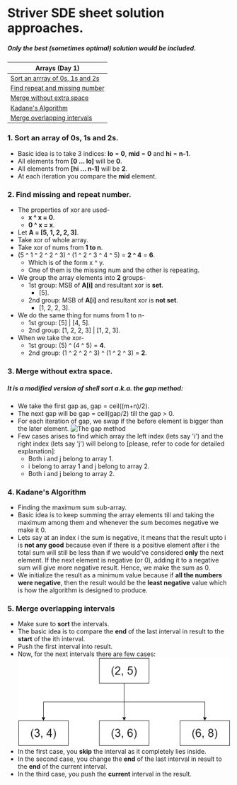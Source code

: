 # Striver SDE sheet solution approaches.

##### Only the **best** (sometimes **optimal**) solution would be included.

| Arrays (Day 1)                                                        |
| --------------------------------------------------------------------- |
| [Sort an arrray of 0s, 1s and 2s](#1-sort-an-array-of-0s-1s-and-2s)   |
| [Find repeat and missing number](#2-find-missing-and-repeat-number)   |
| [Merge without extra space](#3-merge-without-extra-space)             |
| [Kadane's Algorithm](#4-kadanes-algorithm)                            |
| [Merge overlapping intervals](#5-merge-overlapping-intervals)         |

### 1. Sort an array of 0s, 1s and 2s.
- Basic idea is to take 3 indices: **lo** = **0**, **mid** = **0** and **hi** = **n-1**.
- All elements from **[0 ... lo]** will be **0**.
- All elements from **[hi ... n-1]** will be **2**.
- At each iteration you compare the **mid** element.

### 2. Find missing and repeat number.
- The properties of xor are used-
  - **x ^ x = 0**.
  - **0 ^ x = x**.
- Let **A = [5, 1, 2, 2, 3]**.
- Take xor of whole array.
- Take xor of nums from **1 to n**.
- (5 ^ 1 ^ 2 ^ 2 ^ 3) ^ (1 ^ 2 ^ 3 ^ 4 ^ 5) = **2 ^ 4** = **6**.
  - Which is of the form x ^ y.
  - One of them is the missing num and the other is repeating.
- We group the array elements into **2** groups-
  - 1st group: MSB of **A[i]** and resultant xor is **set**.
    - [5].
  - 2nd group: MSB of **A[i]** and resultant xor is **not set**.
    - [1, 2, 2, 3].
- We do the same thing for nums from 1 to n-
  - 1st group: [5] | [4, 5].
  - 2nd group: [1, 2, 2, 3] | [1, 2, 3].
- When we take the xor-
  - 1st group: (5) ^ (4 ^ 5) = **4**.
  - 2nd group: (1 ^ 2 ^ 2 ^ 3) ^ (1 ^ 2 ^ 3) = **2**.

### 3. Merge without extra space.
##### It is a modified version of shell sort a.k.a. the gap method:
- We take the first gap as, gap = ceil((m+n)/2).
- The next gap will be gap = ceil(gap/2) till the gap > 0.
- For each iteration of gap, we swap if the before element is bigger than the later element.
![The gap method](https://miro.medium.com/max/875/1*hbI5zUOcHIKjqprp4eHPqw.png)
- Few cases arises to find which array the left index (lets say 'i') and the right index (lets say 'j') will belong to [please, refer to code for detailed explanation]:
  - Both i and j belong to array 1.
  - i belong to array 1 and j belong to array 2.
  - Both i and j belong to array 2.

### 4. Kadane's Algorithm
- Finding the maximum sum sub-array.
- Basic idea is to keep summing the array elements till and taking the maximum among them and whenever the sum becomes negative we make it 0.
- Lets say at an index i the sum is negative, it means that the result upto i is **not any good** because even if there is a positive element after i the total sum will still be less than if we would've considered **only** the next element. If the next element is negative (or 0), adding it to a negative sum will give more negative result. Hence, we make the sum as 0.
- We initialize the result as a minimum value because if **all the numbers were negative**, then the result would be the **least negative** value which is how the algorithm is designed to produce.

### 5. Merge overlapping intervals
- Make sure to **sort** the intervals.
- The basic idea is to compare the **end** of the last interval in result to the **start** of the ith interval. 
- Push the first interval into result.
- Now, for the next intervals there are few cases:
![](/Arrays1/merge-intervals.png)
- In the first case, you **skip** the interval as it completely lies inside.
- In the second case, you change the **end** of the last interval in result to the **end** of the current interval.
- In the third case, you push the **current** interval in the result.